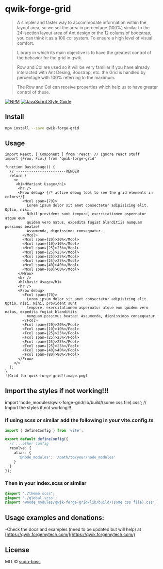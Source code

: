 # qwik-forge-grid

> A simpler and faster way to accommodate information within the layout area, so we set the area in percentage (100%) similar to the 24-section layout area of Ant design or the 12 colums of bootstrap, you can think it as a 100 col system. To ensure a high level of visual comfort.

>Library in which its main objective is to have the greatest control of the behavior for the grid in qwik.

>Row and Col are used so it will be very familiar if you have already interacted with Ant Desing, Boostrap, etc.
the Grid is handled by percentage with 100% referring to the maximum.

>The Row and Col can receive properties which help us to have greater control of these.

[![NPM](https://img.shields.io/npm/v/react-forge-grid.svg)](https://www.npmjs.com/package/qwik-forge-grid) [![JavaScript Style Guide](https://img.shields.io/badge/code_style-standard-brightgreen.svg)](https://standardjs.com)

## Install

```bash
npm install --save qwik-forge-grid
```

## Usage

```tsx
import React, { Component } from 'react' // Ignore react stuff
import {Frow, Fcol} from 'qwik-forge-grid'

function BasicUsage() {
  // -----------------------RENDER
  return (
    <>
     <h1>MVariant Usage</h1>
      <hr />
      <Mrow debug> {/* active debug tool to see the grid elements in colors*/}
        <Mcol span={70}>
          Lorem ipsum dolor sit amet consectetur adipisicing elit. Optio, nisi.
          Nihil provident sunt tempore, exercitationem aspernatur atque eum
          quidem vero natus, expedita fugiat blanditiis numquam possimus beatae!
          Assumenda, dignissimos consequatur.
        </Mcol>
        <Mcol span={20}>20%</Mcol>
        <Mcol span={10}>10%</Mcol>
        <Mcol span={25}>25%</Mcol>
        <Mcol span={25}>25%</Mcol>
        <Mcol span={25}>25%</Mcol>
        <Mcol span={25}>25%</Mcol>
        <Mcol span={40}>40%</Mcol>
        <Mcol span={60}>60%</Mcol>
      </Mrow>
      <br />
      <h1>Basic Usage</h1>
      <hr />
      <Frow debug>
        <Fcol span={70}>
          Lorem ipsum dolor sit amet consectetur adipisicing elit. Optio, nisi. Nihil provident sunt
          tempore, exercitationem aspernatur atque eum quidem vero natus, expedita fugiat blanditiis
          numquam possimus beatae! Assumenda, dignissimos consequatur.
        </Fcol>
        <Fcol span={20}>20%</Fcol>
        <Fcol span={10}>10%</Fcol>
        <Fcol span={25}>25%</Fcol>
        <Fcol span={25}>25%</Fcol>
        <Fcol span={25}>25%</Fcol>
        <Fcol span={25}>25%</Fcol>
        <Fcol span={40}>40%</Fcol>
        <Fcol span={80}>80%</Fcol>
      </Frow>
    </>
  );
}
![Grid for qwik-forge-grid](image.png)
```
## Import the styles if not working!!!
import 'node_modules/qwik-forge-grid/lib/build/(some css file).css'; // Import the styles if not working!!!

### If using scss or similar add the following in your vite.config.ts

```ts
import { defineConfig } from 'vite';

export default defineConfig({
  // ...other config
  resolve: {
    alias: {
      '@node_modules': '/path/to/your/node_modules'
    }
  }
});
```
### Then in your index.scss or similar
```scss
@import './theme.scss';
@import './global.scss';
@import '@node_modules/qwik-forge-grid/lib/build/(some css file).css';
```


## Usage examples and donations:
-Check the docs and examples (need to be updated but will help) at [https://qwik.forgemytech.com/](https://qwik.forgemytech.com/)

## License

MIT © [sudo-boss ](https://github.com/sudo-boss )
